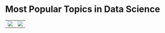 # Most Popular Topics in Data Science

<table><tr><td><img src='img1'></td><td><img src='img2'></td></tr></table>
